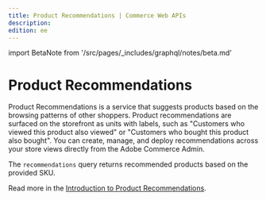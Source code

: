 ```yaml
---
title: Product Recommendations | Commerce Web APIs
description:
edition: ee
---
```


import BetaNote from '/src/pages/_includes/graphql/notes/beta.md'

# Product Recommendations

<BetaNote />

Product Recommendations is a service that suggests products based on the browsing patterns of other shoppers. Product recommendations are surfaced on the storefront as units with labels, such as "Customers who viewed this product also viewed" or "Customers who bought this product also bought". You can create, manage, and deploy recommendations across your store views directly from the Adobe Commerce Admin.

The `recommendations` query returns recommended products based on the provided SKU.

Read more in the [Introduction to Product Recommendations](https://experienceleague.adobe.com/docs/commerce-merchant-services/product-recommendations/overview.html).
